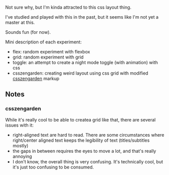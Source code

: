 Not sure why, but I'm kinda attracted to this css layout thing.

I've studied and played with this in the past, but it seems like I'm not yet a master at this.

Sounds fun (for now).

Mini description of each experiment:
- flex: random experiment with flexbox
- grid: random experiment with grid 
- toggle: an attempt to create a night mode toggle (with animation) with css
- csszengarden: creating weird layout using css grid with modified [csszengarden](csszengarden.com) markup

## Notes
### csszengarden
While it's really cool to be able to createa grid like that, there are several issues with it:
- right-aligned text are hard to read. There are some circumstances where right/center aligned text keeps the legibility of text (titles/subtitles mostly)
- the gaps in between requires the eyes to move a lot, and that's really annoying
- I don't know, the overall thing is very confusing. It's technically cool, but it's just too confusing to be consumed.

